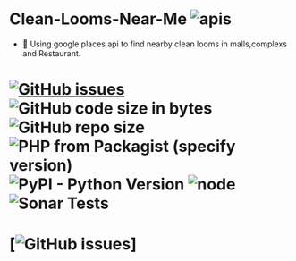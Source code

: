 # Clean-Looms-Near-Me ![apis](https://img.shields.io/badge/GOOGLE-Maps%20API-orange)
- 🚩 Using google places api to find nearby clean looms in malls,complexs and Restaurant.
# [![GitHub issues](https://img.shields.io/github/issues/bhavesh2699/clean-looms-near-me)](https://github.com/bhavesh2699/clean-looms-near-me/issues) ![GitHub code size in bytes](https://img.shields.io/github/languages/code-size/bhavesh2699/clean-looms-near-me) ![GitHub repo size](https://img.shields.io/github/repo-size/bhavesh2699/clean-looms-near-me)  ![PHP from Packagist (specify version)](https://img.shields.io/packagist/php-v/symfony/symfony/v2.8.0) ![PyPI - Python Version](https://img.shields.io/pypi/pyversions/Django) ![node](https://img.shields.io/node/v/passport?label=flask) ![Sonar Tests](https://img.shields.io/sonar/tests/org.ow2.petals:petals-se-ase?compact_message&failed_label=failed&passed_label=passed&server=http%3A%2F%2Fsonar.petalslink.com&skipped_label=skipped&sonarVersion=4.2)
# [![GitHub issues](https://img.shields.io/badge/DATABASE-MYSQL-red)]

